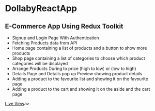 # DollabyReactApp
## E-Commerce App Using Redux Toolkit

<ul>
  <li>Signup and Login Page With Authentication</li>
  <li>Fetching Products data from API</li>
  <li>Home page containing a list of products and a button to show more products</li>
  <li>Shop page containing a list of categories to choose which product categories will be displayed</li>
  <li>Arrange Products During to price (high to low) or (low to high)</li>
  <li>Details Page and Details pop up Preview showing product details</li>
  <li>Adding a product to the favourite list and showing it on the favourite page</li>
  <li>Adding a product to the cart and showing it on the aside and the cart page</li>
</ul>

</hr>
<a href="https://ziad-ahmed22.github.io/DollabyReactApp/">Live View</a>a>
